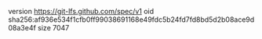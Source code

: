 version https://git-lfs.github.com/spec/v1
oid sha256:af936e534f1cfb0ff99038691168e49fdc5b24fd7fd8bd5d2b08ace9d08a3e4f
size 7047
